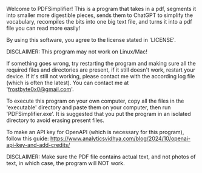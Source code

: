 Welcome to PDFSimplifier!
This is a program that takes in a pdf, segments it into smaller more digestible pieces, sends them to ChatGPT to simplify the vocabulary, recompiles the bits into one big text file, and turns it into a pdf file you can read more easily!

By using this software, you agree to the license stated in 'LICENSE'.

DISCLAIMER: This program may not work on Linux/Mac!

If something goes wrong, try restarting the program and making sure all the required files and directories are present, if it still doesn't work, restart your device. 
If it's still not working, please contact me with the according log file (which is often the latest).
You can contact me at 'frostbyte0x0@gmail.com'.

To execute this program on your own computer, copy all the files in the 'executable' directory and paste them on your computer, then run 'PDFSimplifier.exe'.
It is suggested that you put the program in an isolated directory to avoid erasing present files.

To make an API key for OpenAPI (which is necessary for this program), follow this guide: https://www.analyticsvidhya.com/blog/2024/10/openai-api-key-and-add-credits/

DISCLAIMER: Make sure the PDF file contains actual text, and not photos of text, in which case, the program will NOT work.
